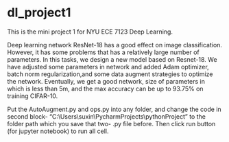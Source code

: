 # dl_project1
This is the mini project 1 for NYU ECE 7123 Deep Learning.

Deep learning network ResNet-18 has a good effect on image classification. However, 
it has some problems that has a relatively large number of parameters. In this
tasks, we design a new model based on Resnet-18. We have adjusted some parameters
in network and added Adam optimizer, batch norm regularization,and some
data augment strategies to optimize the network. Eventually, we get a good network,
size of parameters in which is less than 5m, and the max accuracy can be
up to 93.75% on training CIFAR-10.

Put the AutoAugment.py and ops.py into any folder, and change the code in second block-
“C:\Users\suxin\PycharmProjects\pythonProject” to the folder path which you save that two-
.py file before. Then click run button (for jupyter notebook) to run all cell.
